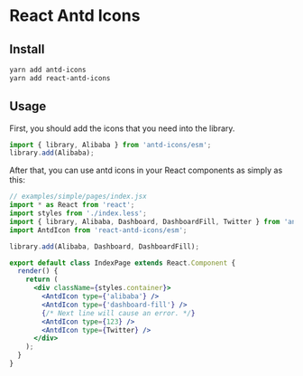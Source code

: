 # React Antd Icons

## Install
```bash
yarn add antd-icons
yarn add react-antd-icons
```

## Usage

First, you should add the icons that you need into the library.

```ts
import { library, Alibaba } from 'antd-icons/esm';
library.add(Alibaba);
```

After that, you can use antd icons in your React components as simply as this:

```jsx
// examples/simple/pages/index.jsx
import * as React from 'react';
import styles from './index.less';
import { library, Alibaba, Dashboard, DashboardFill, Twitter } from 'antd-icons/esm';
import AntdIcon from 'react-antd-icons/esm';

library.add(Alibaba, Dashboard, DashboardFill);

export default class IndexPage extends React.Component {
  render() {
    return (
      <div className={styles.container}>
        <AntdIcon type={'alibaba'} />
        <AntdIcon type={'dashboard-fill'} />
        {/* Next line will cause an error. */}
        <AntdIcon type={123} />
        <AntdIcon type={Twitter} />
      </div>
    );
  }
}
```
